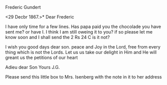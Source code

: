 Frederic Gundert

 <29 Decbr 1867.>*
Dear Frederic

I have only time for a few lines. Has papa paid you the chocolade you have sent me? or have I. I think I am still oweing it to you? if so please let me know soon and I shall send the 2 Rs 24 C is it not?

I wish you good days dear son. peace and Joy in the Lord, free from every thing which is not the Lords. Let us us take our delight in Him and He will greant us the petitions of our heart

Adieu dear Son
 Yours J.G.

Please send this little box to Mrs. Isenberg with the note in it to her address
